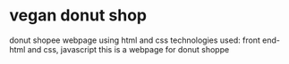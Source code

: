 # vegan donut shop
 donut shopee webpage using html and css
 technologies used:
 front end- html and css, javascript
 this is a webpage for donut shoppe 
